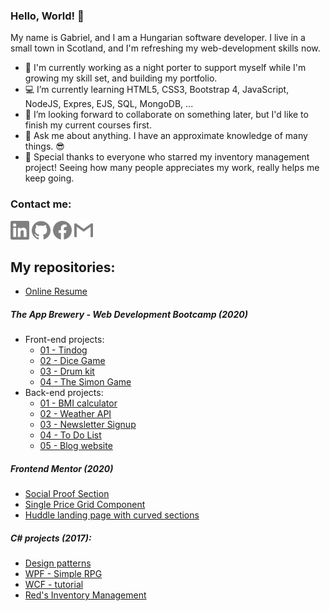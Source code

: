 ### Hello, World! 👋

My name is Gabriel, and I am a Hungarian software developer. I live in a small town in Scotland, and I'm refreshing my web-development skills now.

- 💂 I'm currently working as a night porter to support myself while I'm growing my skill set, and building my portfolio.
- 💻 I’m currently learning HTML5, CSS3, Bootstrap 4, JavaScript, NodeJS, Expres, EJS, SQL, MongoDB, ...
- 👯 I’m looking forward to collaborate on something later, but I'd like to finish my current courses first.
- 💬 Ask me about anything. I have an approximate knowledge of many things. 😎
- 💖 Special thanks to everyone who starred my inventory management project! Seeing how many people appreciates my work, really helps me keep going. 

### Contact me:

<a href="https://www.linkedin.com/in/arpad-gabor-bondor/"><img src="/icons/linkedin.svg" height=30 width=30 alt="https://www.linkedin.com/in/arpad-gabor-bondor/"></a>
<a href="https://github.com/ArpadGBondor"><img src="/icons/github.svg" height=30 width=30 alt="https://github.com/ArpadGBondor"></a>
<a href="https://www.facebook.com/arpad.g.bondor/"><img src="/icons/facebook.svg" height=30 width=30 alt="https://www.facebook.com/arpad.g.bondor/"></a>
<a href="mailto:arpad.g.bondor@gmail.com"><img src="/icons/gmail.svg" height=30 width=30 alt="arpad.g.bondor@gmail.com"></a>

## My repositories:

- [Online Resume](https://github.com/ArpadGBondor/CV)

##### The App Brewery - Web Development Bootcamp (2020)
- Front-end projects:
  - [01 - Tindog](https://github.com/ArpadGBondor/The_App_Brewery-Front-end_project_01-Tindog)
  - [02 - Dice Game](https://github.com/ArpadGBondor/The_App_Brewery-Front-end_project_02-Dice_Game)
  - [03 - Drum kit](https://github.com/ArpadGBondor/The_App_Brewery-Front-end_project_03-Drum_kit)
  - [04 - The Simon Game](https://github.com/ArpadGBondor/The_App_Brewery-Front-end_project_04-The_Simon_Game)
- Back-end projects:
  - [01 - BMI calculator](https://github.com/ArpadGBondor/The_App_Brewery-Back-end_project_01-BMI_calculator)
  - [02 - Weather API](https://github.com/ArpadGBondor/The_App_Brewery-Back-end_project_02-Weather_API)
  - [03 - Newsletter Signup](https://github.com/ArpadGBondor/The_App_Brewery-Back-end_project_03-Newsletter_Signup)
  - [04 - To Do List](https://github.com/ArpadGBondor/The_App_Brewery-Back-end_project_04-To_Do_List)
  - [05 - Blog website](https://github.com/ArpadGBondor/The_App_Brewery-Back-end_project_05-Blog_website)

##### Frontend Mentor (2020)
- [Social Proof Section](https://github.com/ArpadGBondor/Web_challenge_1-Frontend_Mentor-Social_proof_section)
- [Single Price Grid Component](https://github.com/ArpadGBondor/Web_challenge_2-Frontend_Mentor-Single-price-grid-component)
- [Huddle landing page with curved sections](https://github.com/ArpadGBondor/Web_challenge_3-Frontend_Mentor-Huddle_landing_page_with_curved_sections)

##### C# projects (2017):
- [Design patterns](https://github.com/ArpadGBondor/Design-pattern-tutorial-projects)
- [WPF - Simple RPG](https://github.com/ArpadGBondor/WPF-Simple-RPG-tutorial-project)
- [WCF - tutorial](https://github.com/ArpadGBondor/WCF-tutorial-projects)
- [Red's Inventory Management](https://github.com/ArpadGBondor/Red-Inventory-Management)
